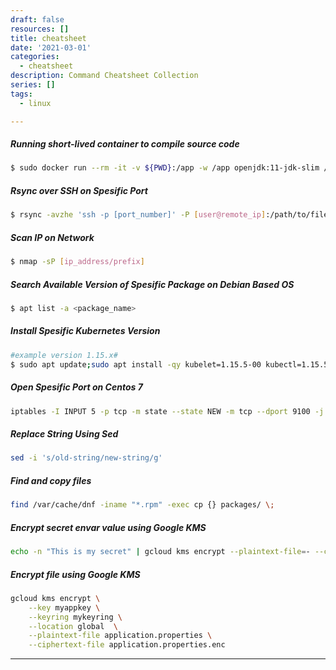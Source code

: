 ```yaml
---
draft: false
resources: []
title: cheatsheet
date: '2021-03-01'
categories:
  - cheatsheet
description: Command Cheatsheet Collection
series: []
tags:
  - linux

---
```


##### Running short-lived container to compile source code
```bash
$ sudo docker run --rm -it -v ${PWD}:/app -w /app openjdk:11-jdk-slim /bin/sh -c ./gradlew buildRun
```
   
##### Rsync over SSH on Spesific Port

```bash
$ rsync -avzhe 'ssh -p [port_number]' -P [user@remote_ip]:/path/to/file/source /path/to/file/destination
```
   
##### Scan IP on Network

```bash
$ nmap -sP [ip_address/prefix]
```
   
##### Search Available Version of Spesific Package on Debian Based OS

```bash
$ apt list -a <package_name>
```
   
##### Install Spesific Kubernetes Version

```bash
#example version 1.15.x#
$ sudo apt update;sudo apt install -qy kubelet=1.15.5-00 kubectl=1.15.5-00 kubeadm=1.15.5-00
```
   
##### Open Spesific Port on Centos 7

```bash
iptables -I INPUT 5 -p tcp -m state --state NEW -m tcp --dport 9100 -j ACCEPT
```
   
##### Replace String Using Sed

```bash
sed -i 's/old-string/new-string/g'
```

##### Find and copy files
```bash
find /var/cache/dnf -iname "*.rpm" -exec cp {} packages/ \;
```

##### Encrypt secret envar value using Google KMS
```bash
echo -n "This is my secret" | gcloud kms encrypt --plaintext-file=- --ciphertext-file=- --location=global --keyring=mykeyring --key=myappkey | base64 -w 0
```

##### Encrypt file using Google KMS
```bash
gcloud kms encrypt \
    --key myappkey \
    --keyring mykeyring \
    --location global  \
    --plaintext-file application.properties \
    --ciphertext-file application.properties.enc
```

---
